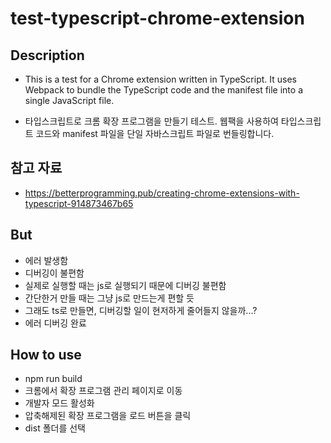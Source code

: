 # test-typescript-chrome-extension

## Description

- This is a test for a Chrome extension written in TypeScript. It uses Webpack to bundle the TypeScript code and the manifest file into a single JavaScript file.

- 타입스크립트로 크롬 확장 프로그램을 만들기 테스트. 웹팩을 사용하여 타입스크립트 코드와 manifest 파일을 단일 자바스크립트 파일로 번들링합니다.

## 참고 자료

- https://betterprogramming.pub/creating-chrome-extensions-with-typescript-914873467b65

## But

- 에러 발생함
- 디버깅이 불편함
- 실제로 실행할 때는 js로 실행되기 때문에 디버깅 불편함
- 간단한거 만들 때는 그냥 js로 만드는게 편할 듯
- 그래도 ts로 만들면, 디버깅할 일이 현저하게 줄어들지 않을까...?
- 에러 디버깅 완료

## How to use

- npm run build
- 크롬에서 확장 프로그램 관리 페이지로 이동
- 개발자 모드 활성화
- 압축해제된 확장 프로그램을 로드 버튼을 클릭
- dist 폴더를 선택
